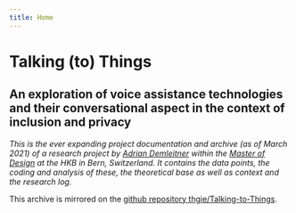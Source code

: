 ```yaml
---
title: Home
---
```

# Talking (to) Things
## An exploration of voice assistance technologies and their conversational aspect in the context of inclusion and privacy

*This is the ever expanding project documentation and archive (as of March 2021) of a research project by [Adrian Demleitner](https://thgie.ch) within the [Master of Design](https://www.hkb-ma-design.ch/en/home-118.html) at the HKB in Bern, Switzerland. It contains the data points, the coding and analysis of these, the theoretical base as well as context and the research log.*

This archive is mirrored on the [github repository thgie/Talking-to-Things](https://github.com/thgie/Talking-to-Things).